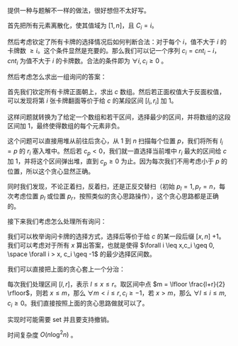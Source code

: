 提供一种与题解不一样的做法，很好想但不太好写。

首先把所有元素离散化，使其值域为 $[1,n]$，且 $C_i=i$。

然后考虑钦定了所有卡牌的选择情况后如何判断合法：对于每个 $i$，值不大于 $i$ 的卡牌数 $\geq i$。这个条件显然是充要的。那么我们可以记一个序列 $c_i=cnt_i-i$，$cnt_i$ 为值不大于 $i$ 的卡牌数。合法的条件即为 $\forall i,c_i \geq 0$ 。

然后考虑怎么求出一组询问的答案：

首先我们钦定所有卡牌正面朝上，求出 $c$ 数组。然后若正面权值大于反面权值，可以发现将第 $i$ 张卡牌翻面等价于给 $c$ 的某段区间 $[l_i,r_i]$ 加 $1$。

这样问题就转换为了给定一个数组和若干区间，选择最少的区间，并将数组的这段区间加 $1$，最终使得数组的每个元素非负。

这个问题可以直接用堆从前往后贪心，从 $1$ 到 $n$ 扫描每个位置 $p$，我们将所有 $l_i=p$ 的 $r_i$ 塞入堆中。然后若 $c_p<0$，我们就一直选择当前堆中 $r_i$ 最大的区间给 $c$ 加 $1$，并将这个区间弹出堆，直到 $c_p \geq 0$ 为止。因为每次我们不用考虑小于 $p$ 的位置，所以这个贪心显然正确。

同时我们发现，不论正着扫，反着扫，还是正反交替扫（初始 $p_l=1,p_r=n$，每次考虑位置 $p_l$ 或位置 $p_r$，按照类似的贪心思路操作），这个贪心思路都是正确的。

接下来我们考虑怎么处理所有询问：

我们可以枚举询问卡牌的选择方式，选择后等价于给 $c$ 的某一段后缀 $[x,n]$ $+1$。 我们可以考虑对于所有 $x$ 算出答案，也就是使得 $\forall i \leq x,c_i \geq 0, \space  \forall i > x, c_i \geq -1$ 的最少选择区间数。

我们可以直接把上面的贪心套上一个分治：

每次我们处理区间 $[l,r]$，表示 $l \leq x \leq r$。取区间中点 $m = \lfloor \frac{l+r}{2} \rfloor$，则若 $x \leq m$，那么 $\forall m < i \leq r, c_i \geq -1$，若 $x>m$，那么 $\forall l \leq i \leq m, c_i \geq 0$。我们直接按照上面的贪心思路做就可以了。

实现时可能需要 $\text{set}$ 并且要支持撤销。

时间复杂度 $O(n \log^2 n)$ 。